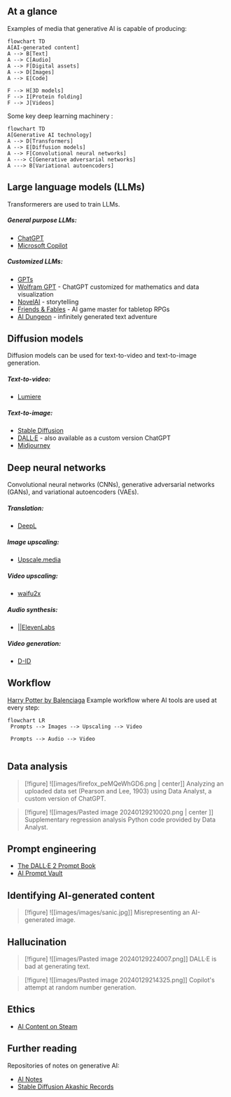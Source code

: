 
## At a glance

Examples of media that generative AI is capable of producing:

```mermaid
flowchart TD
A[AI-generated content]
A --> B[Text]
A --> C[Audio]
A --> F[Digital assets]
A --> D[Images]
A --> E[Code]

F --> H[3D models]
F --> I[Protein folding]
F --> J[Videos]
```

Some key deep learning machinery :
```mermaid
flowchart TD
A[Generative AI technology]
A --> D[Transformers]
A --> E[Diffusion models]
A --> F[Convolutional neural networks]
A ---> C[Generative adversarial networks]
A ---> B[Variational autoencoders]
```

## Large language models (LLMs)

Transformerers are used to train LLMs.

##### General purpose LLMs:
- [ChatGPT](https://chat.openai.com/])
- [Microsoft Copilot](https://copilot.microsoft.com/)

##### Customized LLMs:
- [GPTs](https://chat.openai.com/gpts)
- [Wolfram GPT](https://www.wolfram.com/wolfram-plugin-chatgpt/) - ChatGPT customized for mathematics and data visualization
- [NovelAI](https://novelai.net/) - storytelling
- [Friends & Fables](https://www.fables.gg/) - AI game master for tabletop RPGs
- [AI Dungeon](https://play.aidungeon.com/) - infinitely generated text adventure


## Diffusion models

Diffusion models can be used for text-to-video and text-to-image generation.

##### Text-to-video:
- [Lumiere](https://lumiere-video.github.io/)

##### Text-to-image:
- [Stable Diffusion](https://stability.ai/stable-image)
- [DALL·E](https://labs.openai.com/) - also available as a custom version ChatGPT
- [Midjourney](https://www.midjourney.com/)


## Deep neural networks 

Convolutional neural networks (CNNs), generative adversarial networks (GANs), and variational autoencoders (VAEs).

##### Translation:
- [DeepL](https://www.deepl.com/translator)

##### Image upscaling:
- [Upscale.media](https://www.upscale.media/)

##### Video upscaling:
- [waifu2x](https://github.com/nagadomi/waifu2x)

##### Audio synthesis:
- [||ElevenLabs](https://elevenlabs.io/)

##### Video generation:
- [D-ID](https://www.d-id.com/creative-reality-studio/)


## Workflow

[Harry Potter by Balenciaga](https://www.youtube.com/watch?v=iE39q-IKOzA)
Example workflow where AI tools are used at every step:

```mermaid
flowchart LR
 Prompts --> Images --> Upscaling --> Video
 
 Prompts --> Audio --> Video
 
```


## Data analysis

>[!figure] ![[images/firefox_peMQeWhGD6.png | center]]
>Analyzing an uploaded data set (Pearson and Lee, 1903) using Data Analyst, a custom version of ChatGPT.

> [!figure] ![[images/Pasted image 20240129210020.png | center ]]
> Supplementary regression analysis Python code provided by Data Analyst.


## Prompt engineering

- [The DALL·E 2 Prompt Book](https://dallery.gallery/the-dalle-2-prompt-book/)
- [AI Prompt Vault](https://lunarmimi.net/ref-vault/)


## Identifying AI-generated content

>[!figure] ![[images/images/sanic.jpg]]
>Misrepresenting an AI-generated image.


## Hallucination

> [!figure] ![[images/Pasted image 20240129224007.png]]
> DALL·E is bad at generating text.

> [!figure] ![[images/Pasted image 20240129214325.png]]
> Copilot's attempt at random number generation.


## Ethics

- [AI Content on Steam](https://steamcommunity.com/groups/steamworks/announcements/detail/3862463747997849619)


## Further reading

Repositories of notes on generative AI:
- [AI Notes](https://github.com/swyxio/ai-notes/blob/main/README.md)
- [Stable Diffusion Akashic Records](https://github.com/Maks-s/sd-akashic)


